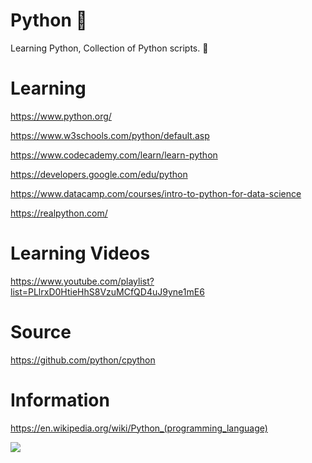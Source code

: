 # Python 🐍
Learning Python, Collection of Python scripts. 🌠

# Learning
https://www.python.org/

https://www.w3schools.com/python/default.asp

https://www.codecademy.com/learn/learn-python

https://developers.google.com/edu/python

https://www.datacamp.com/courses/intro-to-python-for-data-science

https://realpython.com/

# Learning Videos
https://www.youtube.com/playlist?list=PLlrxD0HtieHhS8VzuMCfQD4uJ9yne1mE6

# Source 
https://github.com/python/cpython

# Information 
https://en.wikipedia.org/wiki/Python_(programming_language)

[![](https://img.shields.io/badge/Made%20With%20❤️%20By-r1-blue)](https://github.com/r1)
